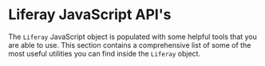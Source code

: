 # Liferay JavaScript API's [](id=liferay-javascript-apis)

The `Liferay` JavaScript object is populated with some helpful tools that you 
are able to use. This section contains a comprehensive list of some of the most 
useful utilities you can find inside the `Liferay` object.